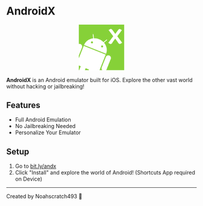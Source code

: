 # AndroidX

<p align="center">
  <img src="https://github.com/Noahscratch493/androidx/blob/main/androidX.png?raw=true" alt="AndroidX Logo" width="120">
</p>

**AndroidX** is an Android emulator built for iOS. Explore the other vast world without hacking or jailbreaking!  

## Features

- Full Android Emulation  
- No Jailbreaking Needed  
- Personalize Your Emulator  

## Setup

1. Go to [bit.ly/andx](https://bit.ly/andx)
2. Click "Install" and explore the world of Android! (Shortcuts App required on Device)

---

Created by Noahscratch493 🚀
